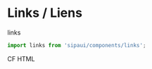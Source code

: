 # Links / Liens

links

```js
import links from 'sipaui/components/links';
```

<!-- STORY -->

CF HTML
